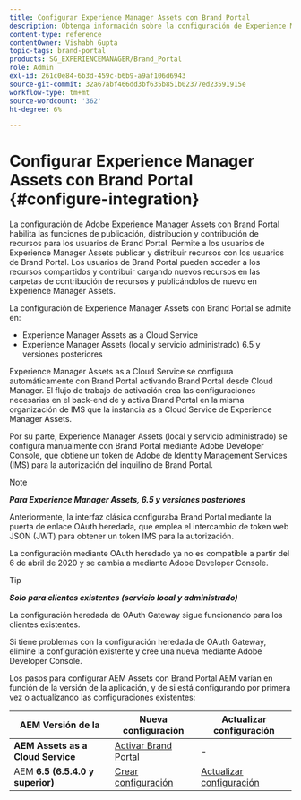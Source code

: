 ```yaml
---
title: Configurar Experience Manager Assets con Brand Portal
description: Obtenga información sobre la configuración de Experience Manager Assets con Brand Portal.
content-type: reference
contentOwner: Vishabh Gupta
topic-tags: brand-portal
products: SG_EXPERIENCEMANAGER/Brand_Portal
role: Admin
exl-id: 261c0e84-6b3d-459c-b6b9-a9af106d6943
source-git-commit: 32a67abf466dd3bf635b851b02377ed23591915e
workflow-type: tm+mt
source-wordcount: '362'
ht-degree: 6%

---
```


# Configurar Experience Manager Assets con Brand Portal {#configure-integration}

La configuración de Adobe Experience Manager Assets con Brand Portal habilita las funciones de publicación, distribución y contribución de recursos para los usuarios de Brand Portal. Permite a los usuarios de Experience Manager Assets publicar y distribuir recursos con los usuarios de Brand Portal. Los usuarios de Brand Portal pueden acceder a los recursos compartidos y contribuir cargando nuevos recursos en las carpetas de contribución de recursos y publicándolos de nuevo en Experience Manager Assets.

La configuración de Experience Manager Assets con Brand Portal se admite en:

* Experience Manager Assets as a Cloud Service
* Experience Manager Assets (local y servicio administrado) 6.5 y versiones posteriores

Experience Manager Assets as a Cloud Service se configura automáticamente con Brand Portal activando Brand Portal desde Cloud Manager. El flujo de trabajo de activación crea las configuraciones necesarias en el back-end de y activa Brand Portal en la misma organización de IMS que la instancia as a Cloud Service de Experience Manager Assets.

Por su parte, Experience Manager Assets (local y servicio administrado) se configura manualmente con Brand Portal mediante Adobe Developer Console, que obtiene un token de Adobe de Identity Management Services (IMS) para la autorización del inquilino de Brand Portal.

>[!NOTE]
>
>***Para Experience Manager Assets, 6.5 y versiones posteriores***
>
>Anteriormente, la interfaz clásica configuraba Brand Portal mediante la puerta de enlace OAuth heredada, que emplea el intercambio de token web JSON (JWT) para obtener un token IMS para la autorización.
>
>La configuración mediante OAuth heredado ya no es compatible a partir del 6 de abril de 2020 y se cambia a mediante Adobe Developer Console.


>[!TIP]
>
>***Solo para clientes existentes (servicio local y administrado)***
>
>La configuración heredada de OAuth Gateway sigue funcionando para los clientes existentes.
>
>Si tiene problemas con la configuración heredada de OAuth Gateway, elimine la configuración existente y cree una nueva mediante Adobe Developer Console.

Los pasos para configurar AEM Assets con Brand Portal AEM varían en función de la versión de la aplicación, y de si está configurando por primera vez o actualizando las configuraciones existentes:

| AEM **Versión de la** | **Nueva configuración** | **Actualizar configuración** |
|---|---|---|
| **AEM Assets as a Cloud Service** | [Activar Brand Portal](https://experienceleague.adobe.com/es/docs/experience-manager-cloud-service/content/assets/brand-portal/configure-aem-assets-with-brand-portal) | - |
| AEM **6.5 (6.5.4.0 y superior)** | [Crear configuración](https://experienceleague.adobe.com/es/docs/experience-manager-65/content/assets/brandportal/configure-aem-assets-with-brand-portal) | [Actualizar configuración](https://experienceleague.adobe.com/en/docs/experience-manager-65/content/assets/brandportal/configure-aem-assets-with-brand-portal#upgrade-integration-65) |
